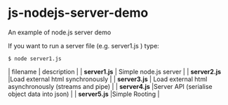 # js-nodejs-server-demo
An example of node.js server demo

If you want to run a server file (e.g. server1.js ) type: 

    $ node server1.js
| filename | description |
| **server1.js** | Simple node.js server | 
| **server2.js** |Load external html synchronously |
| **server3.js** | Load external html asynchronously (streams and pipe) |
| **server4.js** |Server API (serialise object data into json) |
| **server5.js** |Simple Rooting | 



